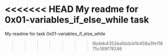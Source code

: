 <<<<<<< HEAD
My readme for 0x01-variables_if_else_while task
=======
My readme for task 0x01-variables_if_else_while
>>>>>>> 6bdeb4352ea5bdcb1b458a3fe11875c169f79246
